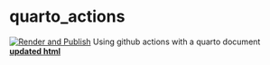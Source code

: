 # quarto_actions
[![Render and Publish](https://github.com/teodoromouniertebas/quarto_actions/actions/workflows/quarto-publish.yml/badge.svg)](https://github.com/teodoromouniertebas/quarto_actions/actions/workflows/quarto-publish.yml)
Using github actions with a quarto document
[**updated html**](https://teodoromouniertebas.github.io/quarto_actions/_site/tidyverse.html)
